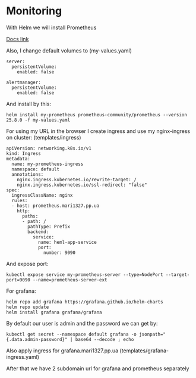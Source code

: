 # Monitoring

With Helm we will install Prometheus

[Docs link](https://artifacthub.io/packages/helm/prometheus-community/prometheus)

Also, I change default volumes to (my-values.yaml) 

```
server:
  persistentVolume:
    enabled: false  

alertmanager:
  persistentVolume:
    enabled: false  
```

And install by this:

```
helm install my-prometheus prometheus-community/prometheus --version 25.8.0 -f my-values.yaml
```

For using my URL in the browser I create ingress and use my nginx-ingress on cluster: (templates/ingress) 

```
apiVersion: networking.k8s.io/v1
kind: Ingress
metadata:
  name: my-prometheus-ingress
  namespace: default
  annotations:
    nginx.ingress.kubernetes.io/rewrite-target: /
    nginx.ingress.kubernetes.io/ssl-redirect: "false"
spec:
  ingressClassName: nginx
  rules:
  - host: prometheus.mari1327.pp.ua
    http:
      paths:
      - path: /
        pathType: Prefix
        backend:
          service:
            name: heml-app-service
            port:
              number: 9090
```

And expose port: 

``
kubectl expose service my-prometheus-server --type=NodePort --target-port=9090 --name=prometheus-server-ext
``



For grafana: 

```
helm repo add grafana https://grafana.github.io/helm-charts 
helm repo update
helm install grafana grafana/grafana
```

By default our user is admin and the password we can get by:

```
kubectl get secret --namespace default grafana -o jsonpath="{.data.admin-password}" | base64 --decode ; echo
```

Also apply ingress for grafana.mari1327.pp.ua (templates/grafana-ingress.yaml)


After that we have 2 subdomain url for grafana and prometheus separately

